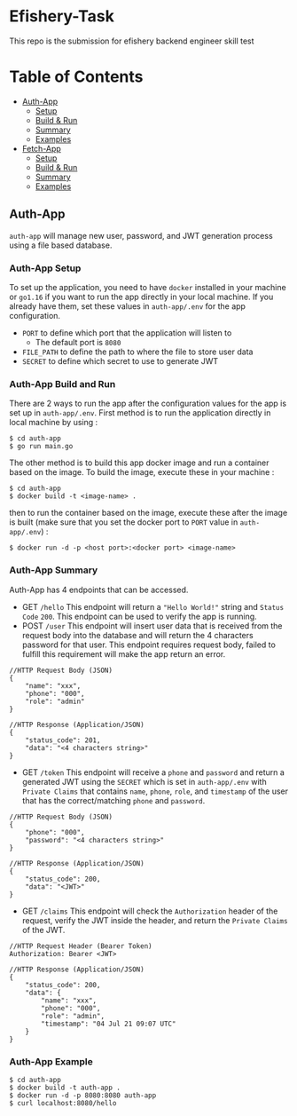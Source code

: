 # Efishery-Task #
This repo is the submission for efishery backend engineer skill test
# Table of Contents
* [Auth-App](#auth-app)
	* [Setup](#auth-app-setup)
	* [Build & Run](#auth-app-build-and-run)
	* [Summary](#auth-app-summary)
	* [Examples](#auth-app-examples)
* [Fetch-App](#fetch-app)
	* [Setup](#fetch-app-setup)
	* [Build & Run](#fetch-app-build-and-run)
	* [Summary](#fetch-app-summary)
	* [Examples](#fetch-app-examples)

## Auth-App
`auth-app` will manage new user, password, and JWT generation process using a file based database.

### Auth-App Setup
To set up the application, you need to have `docker` installed in your machine or `go1.16` if you want to run the app directly in your local machine. If you already have them, set these values in `auth-app/.env` for the app configuration.
* `PORT` to define which port that the application will listen to 
	* The default port is `8080`
* `FILE_PATH` to define the path to where the file to store user data
* `SECRET` to define which secret to use to generate JWT

### Auth-App Build and Run
There are 2 ways to run the app after the configuration values for the app is set up in `auth-app/.env`.
First method is to run the application directly in local machine by using :
```
$ cd auth-app
$ go run main.go
```
The other method is to build this app docker image and run a container based on the image. To build the image, execute these in your machine :
```
$ cd auth-app
$ docker build -t <image-name> .
```
then to run the container based on the image, execute these after the image is built (make sure that you set the docker port to `PORT` value in `auth-app/.env`) :
```
$ docker run -d -p <host port>:<docker port> <image-name>
```
### Auth-App Summary
Auth-App has 4 endpoints that can be accessed. 
* GET `/hello` 
This endpoint will return a `"Hello World!"` string and `Status Code` `200`. This endpoint can be used to verify the app is running.
* POST `/user`
This endpoint will insert user data that is received from the request body into the database and will return the 4 characters password for that user. This endpoint requires request body, failed to fulfill this requirement will make the app return an error.
```
//HTTP Request Body (JSON)
{
	"name": "xxx",
	"phone": "000",
	"role": "admin"
}

//HTTP Response (Application/JSON)
{
	"status_code": 201,
	"data": "<4 characters string>"
}
```
* GET `/token`
This endpoint will receive a `phone` and `password` and return a generated JWT using the `SECRET` which is set in `auth-app/.env` with `Private Claims` that contains `name`, `phone`, `role`, and `timestamp` of the user that has the correct/matching `phone` and `password`.
```
//HTTP Request Body (JSON)
{
	"phone": "000",
	"password": "<4 characters string>"
}

//HTTP Response (Application/JSON)
{
	"status_code": 200,
	"data": "<JWT>"
}
```
* GET `/claims`
This endpoint will check the `Authorization` header of the request, verify the JWT inside the header, and return the `Private Claims` of the JWT.
```
//HTTP Request Header (Bearer Token)
Authorization: Bearer <JWT>

//HTTP Response (Application/JSON)
{
	"status_code": 200,
	"data": {
		"name": "xxx",
		"phone": "000",
		"role": "admin",
		"timestamp": "04 Jul 21 09:07 UTC"
	}
}
```


### Auth-App Example
```
$ cd auth-app
$ docker build -t auth-app .
$ docker run -d -p 8080:8080 auth-app
$ curl localhost:8080/hello
```
